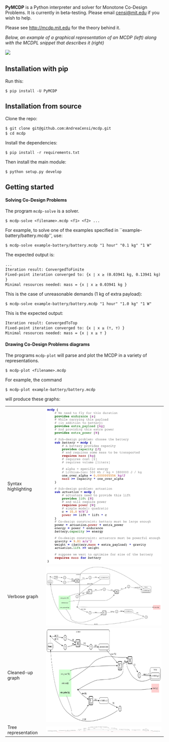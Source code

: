 
**PyMCDP** is a Python interpreter and solver for Monotone Co-Design Problems.
It is currently in beta-testing. Please email censi@mit.edu if you wish to help.

Please see <http://mcdp.mit.edu> for the theory behind it.


*Below, an example of a graphical representation of an MCDP (left)
along with the MCDPL snippet that describes it (right)*

<img src="http://mcdp.mit.edu/mcdp_intro/1510_mcdp_examples01_battery_actuation.png"/>

## Installation with pip

Run this:

	$ pip install -U PyMCDP 


## Installation from source

Clone the repo:

	$ git clone git@github.com:AndreaCensi/mcdp.git
	$ cd mcdp

Install the dependencies:

    $ pip install -r requirements.txt

Then install the main module:
    
    $ python setup.py develop 


## Getting started

<!-- 	 -->


#### Solving Co-Design Problems
    
The program ``mcdp-solve`` is a solver.

    $ mcdp-solve <filename>.mcdp <f1> <f2> ...
    
For example, to solve one of the examples specified in ``example-battery/battery.mcdp'', use:

    $ mcdp-solve example-battery/battery.mcdp "1 hour" "0.1 kg" "1 W"

The expected output is:

    ...
    Iteration result: ConvergedToFinite
    Fixed-point iteration converged to: {x ∣ x ≥ (0.03941 kg, 0.13941 kg) }
    Minimal resources needed: mass = {x ∣ x ≥ 0.03941 kg }

This is the case of unreasonable demands (1 kg of extra payload):

    $ mcdp-solve example-battery/battery.mcdp "1 hour" "1.0 kg" "1 W"

This is the expected output:

    Iteration result: ConvergedToTop
    Fixed-point iteration converged to: {x ∣ x ≥ (⊤, ⊤) }
    Minimal resources needed: mass = {x ∣ x ≥ ⊤ }

#### Drawing Co-Design Problems diagrams

The programs ``mcdp-plot`` will parse and plot the MCDP in a variety of representations.

    $ mcdp-plot <filename>.mcdp

For example, the command

    $ mcdp-plot example-battery/battery.mcdp 
    
will produce these graphs:

<table>
<tr>
    <td>Syntax highlighting</td>
    <td><a href="example-battery/battery-syntax_pdf.png">
        <img src="example-battery/battery-syntax_pdf.png" height="500px"/>
        </a>
    </td>
</tr>
<tr><td>Verbose graph</td><td><a href="example-battery/battery-default.png"><img src="example-battery/battery-default.png"/></a></td></tr>
<tr><td>Cleaned-up graph</td><td ><a href="example-battery/battery-clean.png">
<img src="example-battery/battery-clean.png" height="300px"/></a></td></tr>
<tr><td>Tree representation</td><td><img src="example-battery/battery-dp_tree.png"/></td></tr>
</tr></table>
 





